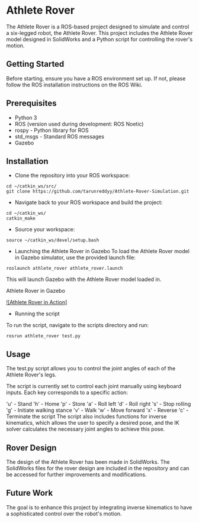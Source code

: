 # Athlete Rover 
The Athlete Rover is a ROS-based project designed to simulate and control a six-legged robot, the Athlete Rover. This project includes the Athlete Rover model designed in SolidWorks and a Python script for controlling the rover's motion.

## Getting Started
Before starting, ensure you have a ROS environment set up. If not, please follow the ROS installation instructions on the ROS Wiki.

## Prerequisites
- Python 3
- ROS (version used during development: ROS Noetic)
- rospy - Python library for ROS
- std_msgs - Standard ROS messages
- Gazebo

## Installation

- Clone the repository into your ROS workspace:
```
cd ~/catkin_ws/src/
git clone https://github.com/tarunreddyy/Athlete-Rover-Simulation.git
```

- Navigate back to your ROS workspace and build the project:
```
cd ~/catkin_ws/
catkin_make
```

- Source your workspace:
```
source ~/catkin_ws/devel/setup.bash
```

- Launching the Athlete Rover in Gazebo
To load the Athlete Rover model in Gazebo simulator, use the provided launch file:
```
roslaunch athlete_rover athlete_rover.launch
```
This will launch Gazebo with the Athlete Rover model loaded in.

Athlete Rover in Gazebo

[![Athlete Rover in Action]](https://youtu.be/uFLJR89Jcns "Athlete Rover in Action")

- Running the script

To run the script, navigate to the scripts directory and run:
```
rosrun athlete_rover test.py
```

## Usage

The test.py script allows you to control the joint angles of each of the Athlete Rover's legs.

The script is currently set to control each joint manually using keyboard inputs. Each key corresponds to a specific action:

'u' - Stand
'h' - Home
'p' - Store
'a' - Roll left
'd' - Roll right
's' - Stop rolling
'g' - Initiate walking stance
'v' - Walk
'w' - Move forward
'x' - Reverse
'c' - Terminate the script
The script also includes functions for inverse kinematics, which allows the user to specify a desired pose, and the IK solver calculates the necessary joint angles to achieve this pose.

## Rover Design
The design of the Athlete Rover has been made in SolidWorks. The SolidWorks files for the rover design are included in the repository and can be accessed for further improvements and modifications.

## Future Work
The goal is to enhance this project by integrating inverse kinematics to have a sophisticated control over the robot's motion.
